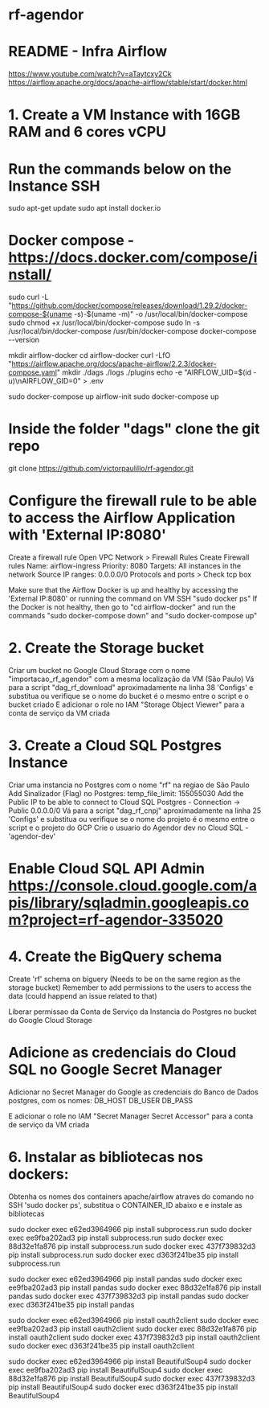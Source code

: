 # rf-agendor

# README - Infra Airflow

https://www.youtube.com/watch?v=aTaytcxy2Ck
https://airflow.apache.org/docs/apache-airflow/stable/start/docker.html

# 1. Create a VM Instance with 16GB RAM and 6 cores vCPU
# Run the commands below on the Instance SSH
sudo apt-get update
sudo apt install docker.io

# Docker compose - https://docs.docker.com/compose/install/
sudo curl -L "https://github.com/docker/compose/releases/download/1.29.2/docker-compose-$(uname -s)-$(uname -m)" -o /usr/local/bin/docker-compose
sudo chmod +x /usr/local/bin/docker-compose
sudo ln -s /usr/local/bin/docker-compose /usr/bin/docker-compose
docker-compose --version

mkdir airflow-docker
cd airflow-docker
curl -LfO "https://airflow.apache.org/docs/apache-airflow/2.2.3/docker-compose.yaml"
mkdir ./dags ./logs ./plugins
echo -e "AIRFLOW_UID=$(id -u)\nAIRFLOW_GID=0" > .env

sudo docker-compose up airflow-init
sudo docker-compose up
# Inside the folder "dags" clone the git repo
git clone https://github.com/victorpaulillo/rf-agendor.git


# Configure the firewall rule to be able to access the Airflow Application with 'External IP:8080'
Create a firewall rule Open VPC Network > Firewall Rules Create Firewall rules 
Name: airflow-ingress 
Priority: 8080 
Targets: All instances in the network 
Source IP ranges: 0.0.0.0/0 
Protocols and ports > Check tcp box

Make sure that the Airflow Docker is up and healthy by accessing the 'External IP:8080' or running the command on VM SSH "sudo docker ps"
If the Docker is not healthy, then go to "cd airflow-docker" and run the commands "sudo docker-compose down" and "sudo docker-compose up"

# 2. Create the Storage bucket
Criar um bucket no Google Cloud Storage com o nome "importacao_rf_agendor" com a mesma localização da VM (São Paulo)
Vá para a script "dag_rf_download" aproximadamente na linha 38 'Configs' e substitua ou verifique se o nome do bucket é o mesmo entre o script e o bucket criado
E adicionar o role no IAM "Storage Object Viewer" para a conta de serviço da VM criada


# 3. Create a Cloud SQL Postgres Instance
Criar uma instancia no Postgres com o nome "rf" na regiao de São Paulo
    Add Sinalizador (Flag) no Postgres: temp_file_limit: 155055030
    Add the Public IP to be able to connect to Cloud SQL Postgres - Connection -> Public 0.0.0.0/0
Vá para a script "dag_rf_cnpj" aproximadamente na linha 25 'Configs' e substitua ou verifique se o nome do projeto é o mesmo entre o script e o projeto do GCP
Crie o usuario do Agendor dev no Cloud SQL - 'agendor-dev'
# Enable Cloud SQL API Admin https://console.cloud.google.com/apis/library/sqladmin.googleapis.com?project=rf-agendor-335020


# 4. Create the BigQuery schema
Create 'rf' schema on biguery (Needs to be on the same region as the storage bucket)
Remember to add permissions to the users to access the data (could happend an issue related to that)

Liberar permissao da Conta de Serviço da Instancia do Postgres no bucket do Google Cloud Storage


# Adicione as credenciais do Cloud SQL no Google Secret Manager
Adicionar no Secret Manager do Google as credenciais do Banco de Dados postgres, com os nomes:
DB_HOST
DB_USER
DB_PASS

E adicionar o role no IAM "Secret Manager Secret Accessor" para a conta de serviço da VM criada

# 6. Instalar as bibliotecas nos dockers:
Obtenha os nomes dos containers apache/airflow atraves do comando no SSH 'sudo docker ps', substitua o CONTAINER_ID abaixo e e instale as bibliotecas

sudo docker exec e62ed3964966                         pip install subprocess.run
sudo docker exec ee9fba202ad3                         pip install subprocess.run
sudo docker exec 88d32e1fa876                         pip install subprocess.run
sudo docker exec 437f739832d3                         pip install subprocess.run
sudo docker exec d363f241be35                         pip install subprocess.run

sudo docker exec e62ed3964966                         pip install pandas
sudo docker exec ee9fba202ad3                         pip install pandas
sudo docker exec 88d32e1fa876                         pip install pandas
sudo docker exec 437f739832d3                         pip install pandas
sudo docker exec d363f241be35                         pip install pandas

sudo docker exec e62ed3964966                         pip install oauth2client
sudo docker exec ee9fba202ad3                         pip install oauth2client
sudo docker exec 88d32e1fa876                         pip install oauth2client
sudo docker exec 437f739832d3                         pip install oauth2client
sudo docker exec d363f241be35                         pip install oauth2client

sudo docker exec e62ed3964966                         pip install BeautifulSoup4
sudo docker exec ee9fba202ad3                         pip install BeautifulSoup4
sudo docker exec 88d32e1fa876                         pip install BeautifulSoup4
sudo docker exec 437f739832d3                         pip install BeautifulSoup4
sudo docker exec d363f241be35                         pip install BeautifulSoup4




